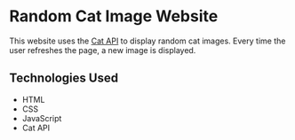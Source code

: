 # Random Cat Image Website

This website uses the [Cat API](https://thecatapi.com/) to display random cat images. Every time the user refreshes the page, a new image is displayed.

## Technologies Used

- HTML
- CSS
- JavaScript
- Cat API

